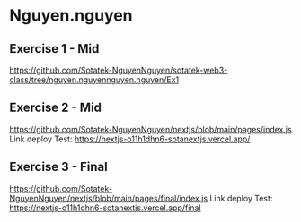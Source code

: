 # Nguyen.nguyen

## Exercise 1 - Mid
https://github.com/Sotatek-NguyenNguyen/sotatek-web3-class/tree/nguyen.nguyennguyen.nguyen/Ex1

## Exercise 2 - Mid
https://github.com/Sotatek-NguyenNguyen/nextjs/blob/main/pages/index.js
Link deploy Test: https://nextjs-o11h1dhn6-sotanextjs.vercel.app/


## Exercise 3 - Final
https://github.com/Sotatek-NguyenNguyen/nextjs/blob/main/pages/final/index.js
Link deploy Test: https://nextjs-o11h1dhn6-sotanextjs.vercel.app/final
